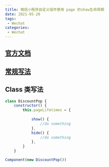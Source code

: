 ```yaml
---
title: 微信小程序自定义组件使用 page 的show生命周期
date: 2021-05-20
tags:
 - Wechat
categories:
 - Wechat
---
```


## [官方文档](https://developers.weixin.qq.com/miniprogram/dev/framework/custom-component/lifetimes.html) 


## [常规写法](https://developers.weixin.qq.com/miniprogram/dev/framework/custom-component/lifetimes.html)



## Class 类写法

```javascript
class DiscountPop {
    constructor() {
        this.pageLifetimes = {
            
            show() {
                //do something
            },
            hide() {
                //do something
            },
        }
    }

Component(new DiscountPop()) 
```